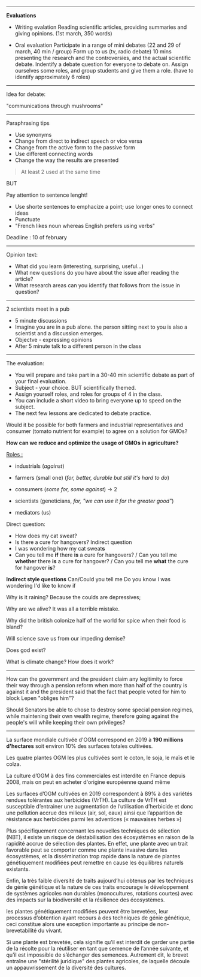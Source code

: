 
___
**Evaluations**

- Writing evalation
Reading scientific articles, providing summaries and giving opinions. (1st march, 350 words)

- Oral evaluation
Participate in a range of mini debates (22 and 29 of march, 40 min / group)
Form up to us (tv, radio debate)
10 mins presenting the research and the controversies, and the actual scientific debate.
Indentify a debate question for everyone to debate on.
Assign ourselves some roles, and group students and give them a role.
(have to identify approximately 6 roles)

___

Idea for debate:

"communications through mushrooms"


___
 Paraphrasing tips
 - Use synonyms
 - Change from direct to indirect speech or vice versa
 - Change from the active form to the passive form
 - Use different connecting words
 - Change the way the results are presented
 > At least 2 used at the same time
 
 BUT

Pay attention to sentence lenght!
- Use shorte sentences to emphacize a point; use longer ones to connect ideas
- Punctuate
- "French likes noun whereas English prefers using verbs"


Deadline : 10 of february


____

Opinion text:
- What did you learn (interesting, surprising, useful...)
- What new questions do you have about the issue after reading the article?
- What research areas can you identify that follows from the issue in question?
____

2 scientists meet in a pub
- 5 minute discussions
- Imagine you are in a pub alone. the person sitting next to you is also a scientist and a discussion emerges.
- Objectve - expressing opinions
- After 5 minute talk to a different person in the class
-----

The evaluation:
- You will prepare and take part in a 30-40 min scientific debate as part of your final evaluation.
- Subject - your choice. BUT scientifically themed.
- Assign yourself roles, and roles for groups of 4 in the class.
- You can include a short video to bring everyone up to speed on the subject.
- The next few lessons are dedicated to debate practice.

Would it be possible for both farmers and industrial representatives and consumer (tomato nutrient for example) to agree on a solution for GMOs?

**How can we reduce and optimize the usage of GMOs in agriculture?**

<u>Roles :</u>
- industrials (*against*)
- farmers (small one) (*for, better, durable but still it's hard to do*)
- consumers (*some for, some against*) -> 2
- scientists (geneticians, *for, "we can use it for the greater good"*)

- mediators (us)



Direct question:
- How does my cat sweat?
- Is there a cure for hangovers?
Indirect question
- I was wondering how my cat sweat**s**
- Can you tell me **if** there **is** a cure for hangovers? / Can you tell me **whether** there **is** a cure for hangover? / Can you tell me **what** the cure for hangover **is**?

**Indirect style questions**
Can/Could you tell me
Do you know
I was wondering
I'd like to know if

Why is it raining?
Because the coulds are depressives;

Why are we alive?
It was all a terrible mistake.

Why did the british colonize half of the world for spice when their food is bland?

Will science save us from our impeding demise?

Does god exist?

What is climate change? How does it work?

____

How can the government and the president claim any legitimity to force their way through a pension reform when more than half of the country is against it and the president said that the fact that people voted for him to block Lepen "obliges him"?

Should Senators be able to chose to destroy some special pension regimes, while maintening their own wealth regime, therefore going against the people's will while keeping their own privileges?  
___


La surface mondiale cultivée d'OGM correspond en 2019 à **190 millions d'hectares** soit environ 10% des surfaces totales cultivées.

Les quatre plantes OGM les plus cultivées sont le coton, le soja, le maïs et le colza.

La culture d’OGM à des fins commerciales est interdite en France depuis 2008, mais on peut en acheter d'origine européenne quand même

Les surfaces d’OGM cultivées en 2019 correspondent à 89% à des variétés rendues tolérantes aux herbicides (VrTH). La culture de VrTH est susceptible d’entrainer une augmentation de l’utilisation d’herbicide et donc une pollution accrue des milieux (air, sol, eaux) ainsi que l’apparition de résistance aux herbicides parmi les adventices (« mauvaises herbes »)

Plus spécifiquement concernant les nouvelles techniques de sélection (NBT), il existe un risque de déstabilisation des écosystèmes en raison de la rapidité accrue de sélection des plantes. En effet, une plante avec un trait favorable peut se comporter comme une plante invasive dans les écosystèmes, et la dissémination trop rapide dans la nature de plantes génétiquement modifiées peut remettre en cause les équilibres naturels existants.

Enfin, la très faible diversité de traits aujourd’hui obtenus par les techniques de génie génétique et la nature de ces traits encourage le développement de systèmes agricoles non durables (monocultures, rotations courtes) avec des impacts sur la biodiversité et la résilience des écosystèmes.

les plantes génétiquement modifiées peuvent être brevetées, leur processus d’obtention ayant recours à des techniques de génie génétique, ceci constitue alors une exception importante au principe de non-brevetabilité du vivant.

Si une plante est brevetée, cela signifie qu’il est interdit de garder une partie de la récolte pour la réutiliser en tant que semence de l’année suivante, et qu’il est impossible de s’échanger des semences. Autrement dit, le brevet entraîne une "stérilité juridique" des plantes agricoles, de laquelle découle un appauvrissement de la diversité des cultures.
